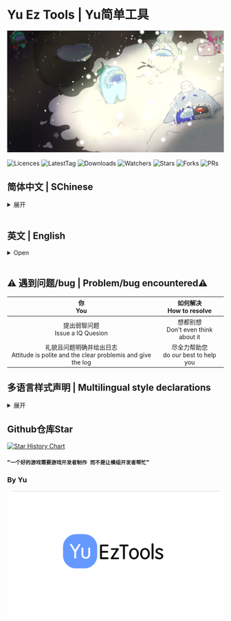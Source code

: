 # Yu Ez Tools | Yu简单工具

![YuET-BG](./YuEzTools/Resources/YuET-BG.jpg)

<img src="https://badgen.net/github/license/Night-GUA/YuEzTools" alt="Licences">
<img src="https://badgen.net/github/tag/Night-GUA/YuEzTools" alt="LatestTag">
<img src="https://badgen.net/github/assets-dl/Night-GUA/YuEzTools" alt="Downloads">
<img src="https://badgen.net/github/watchers/Night-GUA/YuEzTools" alt="Watchers">
<img src="https://badgen.net/github/stars/Night-GUA/YuEzTools" alt="Stars">
<img src="https://badgen.net/github/forks/Night-GUA/YuEzTools" alt="Forks">
<img src="https://badgen.net/github/prs/Night-GUA/YuEzTools" alt="PRs">

## 简体中文 | SChinese
<details>
<summary> 展开 </summary>

### AU！好玩的AU！

### 你好啊~这里是YuEzTools！下面是一些有用的按钮，你可以点击看看！

<a href="https://github.com/Night-GUA/YuEzTools/releases" target="_blank"><img src="https://img.shields.io/badge/获取新版本%20-%231DA1F2.svg?&style=for-the-badge&logo=GitHub&logoColor=white&color=000000"/></a>

### 使用教程
1. 打开后即启动
2. 若不是房主 部分功能需打开`非安全模式`（按下 `F5` 切换模式）

### 在`非安全模式`下 YuET会做的操作
若检测到外挂 则多进行击杀一次

### 致谢
- KARPED1EM - 技术帮助&代码支持
- NikoCat233 - 技术帮助
- Slok7675 - 技术帮助
- Farewell - 技术帮助
- LezaiYa - 技术帮助&翻译帮助&代码提供
- Imp11 - 技术帮助&翻译帮助
- 慕斯Mousse - 翻译帮助
- 小白熊贝儿 - Logo设计
- Among us - 想法提供&代码提供
- 鱼竿 - 背景图画师
</details>
<br>

## 英文 | English
<details>
<summary> Open </summary>

### An Ez Tools mod for Game `Among Us`

### Welcome to YuEzTools! Here are some useful buttons you can click to see!

<a href="https://github.com/Night-GUA/YuEzTools/releases" target="_blank"><img src="https://img.shields.io/badge/Releases%20-%231DA1F2.svg?&style=for-the-badge&logo=GitHub&logoColor=white&color=000000"/></a>

### How to use
1. Open to start!
2. If you are not the host, you may need to enable `UnSafe Mode` to use some of the features（Press `F5` to switch mode）

### In `UnSafe Mode`, YuET will do
If the room has hacker, it will make an extra kill

### Thanks
- KARPED1EM - Technical assistance&Code Support
- NikoCat233 - Technical assistance
- Slok7675 - Technical assistance
- Farewell - Technical assistance
- LezaiYa - Technical assistance&Translation Help&Code provision
- Imp11 - Technical assistance&Translation Help
- Mousse - Translation Help
- XiaoBaiXiongBeiEr - Logo Design
- Among us - Idea provision&Code provision
- YuGan - Background Painter
</details>
<br>

## :warning: 遇到问题/bug | Problem/bug encountered:warning:
|                                  你<br>You                                   |      如何解决<br>How to resolve       |
|:---------------------------------------------------------------------------:|:---------------------------------:|
|                        提出弱智问题<br>Issue a IQ Quesion                         | 想都别想<br>Don't even think about it |
| 礼貌且问题明确并给出日志<br>Attitude is polite and the clear problemis and give the log | 尽全力帮助您<br>do our best to help you |


## 多语言样式声明 | Multilingual style declarations
<details>
<summary> 展开 </summary>

## SChinese | 简体中文
这些模组不隶属于 Among Us 或 Innersloth LLC，其包含的内容也未得到 Innersloth LLC 的认可或以其他方式赞助。此处包含的部分材料是Innersloth LLC的财产。
## TChinese | 繁体中文
這些模組不隸屬於 Among Us 或 Innersloth LLC，其包含的內容也未得到 Innersloth LLC 的認可或以其他方式贊助。此處包含的部分材料是Innersloth LLC的財產。
## English | 英文
This mod is not affiliated with Among Us or Innersloth LLC, and the content contained therein is not endorsed or otherwise sponsored by Innersloth LLC. Portions of the materials contained herein are property of Innersloth LLC.
## French | 法文
Ce mod n'est pas affilié à Among Us ou à Innersloth LLC, et le contenu qu'il contient n'est pas approuvé ou autrement parrainé par Innersloth LLC. Certaines parties des documents contenus dans le présent document sont la propriété d'Innersloth LLC.
## Japanese | 日文
これらのモジュールは、Among UsまたはInnersloth LLCと提携しておらず、Innersloth LLCが承認またはその他の形でスポンサーとなっているコンテンツは含まれていません。 ここに含まれる資料の一部は、Innersloth LLCの所有物です。
## Russian | 俄文
Эти модули не связаны с Among Us или Innersloth LLC и не содержат контента, который был одобрен или иным образом спонсирован Innersloth LLC. Некоторые из содержащихся здесь материалов являются собственностью Innersloth LLC.

</details>

## Github仓库Star

[![Star History Chart](https://api.star-history.com/svg?repos=Night-GUA/YuEzTools&type=Date)](https://star-history.com/#Night-GUA/YuEzTools&Date)

#### `“一个好的游戏需要游戏开发者制作 而不是让模组开发者帮忙”`

### By Yu

![YuET-Logo-tm](./YuEzTools/Resources/YuET-Logo-untm.png)
